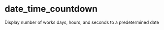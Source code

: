 date_time_countdown
===================

Display number of works days, hours, and seconds to a predetermined date
